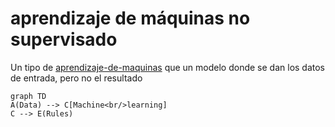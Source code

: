 # aprendizaje de máquinas no supervisado

Un tipo de [aprendizaje-de-maquinas](aprendizaje-de-maquinas.md) que un modelo donde se dan los datos de entrada, pero no el resultado

````mermaid
graph TD
A(Data) --> C[Machine<br/>learning]
C --> E(Rules)
````
